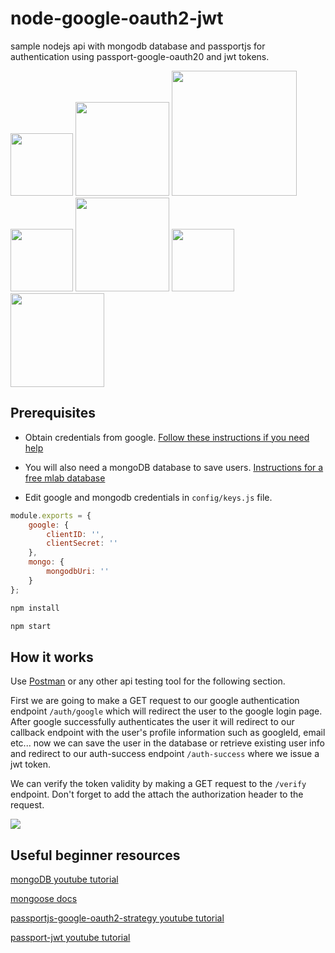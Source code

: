 # node-google-oauth2-jwt
sample nodejs api with mongodb database and passportjs for authentication using passport-google-oauth20 and jwt tokens.

<img src="https://nodejs.org/static/images/logos/nodejs-new-pantone-black.png" width=100>
<img src="https://i.cloudup.com/zfY6lL7eFa-3000x3000.png" width=150>
<img src="https://webassets.mongodb.com/_com_assets/cms/mongodb-logo-rgb-j6w271g1xn.jpg" width=200>
<img src="https://cdn.glitch.com/project-avatar/0d184ee3-fd8d-4b94-acf4-b4e686e57375.png" width=100>
<img src="https://cdn-images-1.medium.com/max/788/1*0G_7Ab6ZzUMEe-RDJnGjKQ.png" width=150>
<img src="https://cdn.auth0.com/website/assets/pages/homepage/img/std_cert/oauth2-360e300bd3.svg" width=100>
<img src="https://m.indoorfinders.com/img/btn_google_signin.png" width=150>

## Prerequisites

* Obtain credentials from google. [Follow these instructions if you need help](https://youtu.be/9x66l93iEW0?t=1m4s)

* You will also need a mongoDB database to save users. [Instructions for a free mlab database ](https://youtu.be/ySFXduSdpxs)

* Edit google and mongodb credentials in ```config/keys.js``` file.

```javascript
module.exports = {
    google: {
        clientID: '',
        clientSecret: ''
    },
    mongo: {
        mongodbUri: ''
    }
};
```

```javascript 
npm install
```
```javascript 
npm start
```


## How it works

Use [Postman](https://www.getpostman.com/) or any other api testing tool for the following section. 

First we are going to make a GET request to our google authentication endpoint ```/auth/google``` which will redirect the user to the google login page. After google successfully authenticates the user it will redirect to our callback endpoint with the user's profile information such as googleId, email etc... now we can save the user in the database or retrieve existing user info and redirect to our auth-success endpoint ```/auth-success``` where we issue a jwt token.

We can verify the token validity by making a GET request to the ```/verify``` endpoint. Don't forget to add the attach the authorization header to the request.

![](https://github.com/gasparrobi/node-google-oauth2-jwt/blob/master/postman.png?raw=true)


## Useful beginner resources


[mongoDB youtube tutorial](https://youtu.be/pWbMrx5rVBE)

[mongoose docs](http://mongoosejs.com/docs/)

[passportjs-google-oauth2-strategy youtube tutorial](https://www.youtube.com/watch?v=sakQbeRjgwg&list=PL4cUxeGkcC9jdm7QX143aMLAqyM-jTZ2x)

[passport-jwt youtube tutorial](https://youtu.be/7nafaH9SddU)
